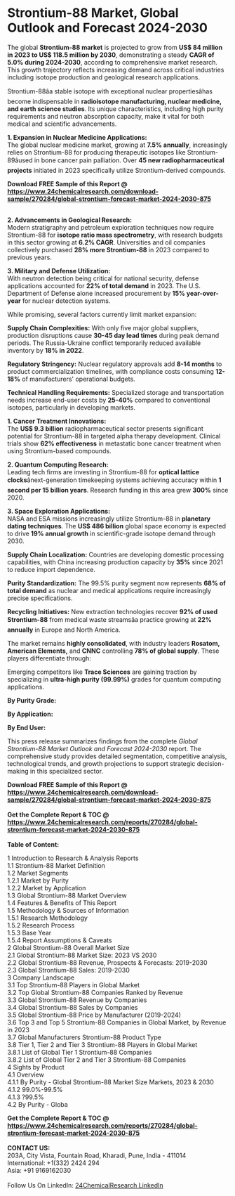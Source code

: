 <h1>Strontium-88 Market, Global Outlook and Forecast 2024-2030</h1><p>The global <strong>Strontium-88 market</strong> is projected to grow from <strong>US$ 84 million in 2023 to US$ 118.5 million by 2030</strong>, demonstrating a steady <strong>CAGR of 5.0% during 2024-2030</strong>, according to comprehensive market research. This growth trajectory reflects increasing demand across critical industries including isotope production and geological research applications.</p><p>Strontium-88âa stable isotope with exceptional nuclear propertiesâhas become indispensable in <strong>radioisotope manufacturing, nuclear medicine, and earth science studies</strong>. Its unique characteristics, including high purity requirements and neutron absorption capacity, make it vital for both medical and scientific advancements.</p><p><strong>1. Expansion in Nuclear Medicine Applications:</strong><br>
The global nuclear medicine market, growing at <strong>7.5% annually</strong>, increasingly relies on Strontium-88 for producing therapeutic isotopes like Strontium-89âused in bone cancer pain palliation. Over <strong>45 new radiopharmaceutical projects</strong> initiated in 2023 specifically utilize Strontium-derived compounds.</p><div><b>Download FREE Sample of this Report @ 
            <a href="https://www.24chemicalresearch.com/download-sample/270284/global-strontium-forecast-market-2024-2030-875">
            https://www.24chemicalresearch.com/download-sample/270284/global-strontium-forecast-market-2024-2030-875</a></b></div><br><p><strong>2. Advancements in Geological Research:</strong><br>
Modern stratigraphy and petroleum exploration techniques now require Strontium-88 for <strong>isotope ratio mass spectrometry</strong>, with research budgets in this sector growing at <strong>6.2% CAGR</strong>. Universities and oil companies collectively purchased <strong>28% more Strontium-88</strong> in 2023 compared to previous years.</p><p><strong>3. Military and Defense Utilization:</strong><br>
With neutron detection being critical for national security, defense applications accounted for <strong>22% of total demand</strong> in 2023. The U.S. Department of Defense alone increased procurement by <strong>15% year-over-year</strong> for nuclear detection systems.</p><p>While promising, several factors currently limit market expansion:</p><p><strong>Supply Chain Complexities:</strong> With only five major global suppliers, production disruptions cause <strong>30-45 day lead times</strong> during peak demand periods. The Russia-Ukraine conflict temporarily reduced available inventory by <strong>18% in 2022</strong>.</p><p><strong>Regulatory Stringency:</strong> Nuclear regulatory approvals add <strong>8-14 months</strong> to product commercialization timelines, with compliance costs consuming <strong>12-18%</strong> of manufacturers' operational budgets.</p><p><strong>Technical Handling Requirements:</strong> Specialized storage and transportation needs increase end-user costs by <strong>25-40%</strong> compared to conventional isotopes, particularly in developing markets.</p><p><strong>1. Cancer Treatment Innovations:</strong><br>
The <strong>US$ 9.3 billion</strong> radiopharmaceutical sector presents significant potential for Strontium-88 in targeted alpha therapy development. Clinical trials show <strong>62% effectiveness</strong> in metastatic bone cancer treatment when using Strontium-based compounds.</p><p><strong>2. Quantum Computing Research:</strong><br>
Leading tech firms are investing in Strontium-88 for <strong>optical lattice clocks</strong>ânext-generation timekeeping systems achieving accuracy within <strong>1 second per 15 billion years</strong>. Research funding in this area grew <strong>300%</strong> since 2020.</p><p><strong>3. Space Exploration Applications:</strong><br>
NASA and ESA missions increasingly utilize Strontium-88 in <strong>planetary dating techniques</strong>. The <strong>US$ 486 billion</strong> global space economy is expected to drive <strong>19% annual growth</strong> in scientific-grade isotope demand through 2030.</p><p><strong>Supply Chain Localization:</strong> Countries are developing domestic processing capabilities, with China increasing production capacity by <strong>35%</strong> since 2021 to reduce import dependence.</p><p><strong>Purity Standardization:</strong> The 99.5% purity segment now represents <strong>68% of total demand</strong> as nuclear and medical applications require increasingly precise specifications.</p><p><strong>Recycling Initiatives:</strong> New extraction technologies recover <strong>92% of used Strontium-88</strong> from medical waste streamsâa practice growing at <strong>22% annually</strong> in Europe and North America.</p><p>The market remains <strong>highly consolidated</strong>, with industry leaders <strong>Rosatom, American Elements,</strong> and <strong>CNNC</strong> controlling <strong>78% of global supply</strong>. These players differentiate through:</p><p>Emerging competitors like <strong>Trace Sciences</strong> are gaining traction by specializing in <strong>ultra-high purity (99.99%)</strong> grades for quantum computing applications.</p><p><strong>By Purity Grade:</strong></p><p><strong>By Application:</strong></p><p><strong>By End User:</strong></p><p>This press release summarizes findings from the complete <em>Global Strontium-88 Market Outlook and Forecast 2024-2030</em> report. The comprehensive study provides detailed segmentation, competitive analysis, technological trends, and growth projections to support strategic decision-making in this specialized sector.</p><div><b>Download FREE Sample of this Report @ 
            <a href="https://www.24chemicalresearch.com/download-sample/270284/global-strontium-forecast-market-2024-2030-875">
            https://www.24chemicalresearch.com/download-sample/270284/global-strontium-forecast-market-2024-2030-875</a></b></div><br><div><b>Get the Complete Report & TOC @ 
            <a href="https://www.24chemicalresearch.com/reports/270284/global-strontium-forecast-market-2024-2030-875">
            https://www.24chemicalresearch.com/reports/270284/global-strontium-forecast-market-2024-2030-875</a></b></div><br>
            <b>Table of Content:</b><p>1 Introduction to Research & Analysis Reports<br />
    1.1 Strontium-88 Market Definition<br />
    1.2 Market Segments<br />
        1.2.1 Market by Purity<br />
        1.2.2 Market by Application<br />
    1.3 Global Strontium-88 Market Overview<br />
    1.4 Features & Benefits of This Report<br />
    1.5 Methodology & Sources of Information<br />
        1.5.1 Research Methodology<br />
        1.5.2 Research Process<br />
        1.5.3 Base Year<br />
        1.5.4 Report Assumptions & Caveats<br />
2 Global Strontium-88 Overall Market Size<br />
    2.1 Global Strontium-88 Market Size: 2023 VS 2030<br />
    2.2 Global Strontium-88 Revenue, Prospects & Forecasts: 2019-2030<br />
    2.3 Global Strontium-88 Sales: 2019-2030<br />
3 Company Landscape<br />
    3.1 Top Strontium-88 Players in Global Market<br />
    3.2 Top Global Strontium-88 Companies Ranked by Revenue<br />
    3.3 Global Strontium-88 Revenue by Companies<br />
    3.4 Global Strontium-88 Sales by Companies<br />
    3.5 Global Strontium-88 Price by Manufacturer (2019-2024)<br />
    3.6 Top 3 and Top 5 Strontium-88 Companies in Global Market, by Revenue in 2023<br />
    3.7 Global Manufacturers Strontium-88 Product Type<br />
    3.8 Tier 1, Tier 2 and Tier 3 Strontium-88 Players in Global Market<br />
        3.8.1 List of Global Tier 1 Strontium-88 Companies<br />
        3.8.2 List of Global Tier 2 and Tier 3 Strontium-88 Companies<br />
4 Sights by Product<br />
    4.1 Overview<br />
        4.1.1 By Purity - Global Strontium-88 Market Size Markets, 2023 & 2030<br />
        4.1.2 99.0%-99.5%<br />
        4.1.3 ?99.5%<br />
    4.2 By Purity - Globa</p><div><b>Get the Complete Report & TOC @ 
            <a href="https://www.24chemicalresearch.com/reports/270284/global-strontium-forecast-market-2024-2030-875">
            https://www.24chemicalresearch.com/reports/270284/global-strontium-forecast-market-2024-2030-875</a></b></div><br><b>CONTACT US:</b><br>
            203A, City Vista, Fountain Road, Kharadi, Pune, India - 411014<br>
            International: +1(332) 2424 294<br>
            Asia: +91 9169162030 <br><br>
            Follow Us On LinkedIn: <a href="https://www.linkedin.com/company/24chemicalresearch/">24ChemicalResearch LinkedIn</a>
